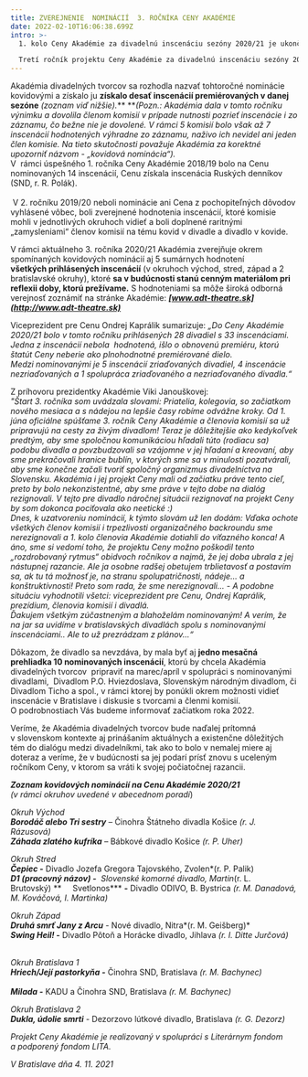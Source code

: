 ```yaml
---
title: ZVEREJNENIE  NOMINÁCIÍ  3. ROČNÍKA CENY AKADÉMIE
date: 2022-02-10T16:06:38.699Z
intro: >-
  1. kolo Ceny Akadémie za divadelnú inscenáciu sezóny 2020/21 je ukončené. -

  Tretí ročník projektu Ceny Akadémie za divadelnú inscenáciu sezóny 2020/2021, ktorý vyhlásila Akadémia divadelných tvorcov v októbri minulého roku a spustila v júni tohto roku, ukončil 1. kolo Ceny a vyhlásil nominácie.
---
```

Akadémia divadelných tvorcov sa rozhodla nazvať tohtoročné nominácie kovidovými a získalo ju **získalo desať inscenácií premiérovaných v danej sezóne** *(zoznam viď nižšie).*** ***(Pozn.: Akadémia dala v tomto ročníku výnimku a dovolila členom komisií v prípade nutnosti pozrieť inscenácie i zo záznamu, čo bežne nie je dovolené. V rámci 5 komisií bolo však až 7 inscenácií hodnotených výhradne zo záznamu, naživo ich nevidel ani jeden člen komisie. Na tieto skutočnosti považuje Akadémia za korektné upozorniť názvom - „kovidová nominácia“).*\
V  rámci úspešného 1. ročníka Ceny Akadémie 2018/19 bolo na Cenu nominovaných 14 inscenácií, Cenu získala inscenácia Ruských denníkov (SND, r. R. Polák). \
\
 V 2. ročníku 2019/20 neboli nominácie ani Cena z pochopiteľných dôvodov vyhlásené vôbec, boli zverejnené hodnotenia inscenácií, ktoré komisie mohli v jednotlivých okruhoch vidieť a boli doplnené raritnými „zamysleniami“ členov komisií na tému kovid v divadle a divadlo v kovide.

V rámci aktuálneho 3. ročníka 2020/21 Akadémia zverejňuje okrem spomínaných kovidových nominácií aj 5 sumárnych hodnotení **všetkých prihlásených inscenácií** (v okruhoch východ, stred, západ a 2 bratislavské okruhy), ktoré **sa v budúcnosti stanú cenným materiálom pri reflexii doby, ktorú prežívame.** S hodnoteniami sa môže široká odborná verejnosť zoznámiť na stránke Akadémie: ***[www.adt-theatre.sk](http://www.adt-theatre.sk)***

Viceprezident pre Cenu Ondrej Kaprálik sumarizuje: *„Do Ceny Akadémie 2020/21 bolo v tomto ročníku prihlásených 28 divadiel s 33 inscenáciami. Jedna z inscenácií nebola  hodnotená, išlo o obnovenú premiéru, ktorú štatút Ceny neberie ako plnohodnotné premiérované dielo.\
Medzi nominovanými je 5 inscenácií zriaďovaných divadiel, 4 inscenácie nezriaďovaných a 1 spolupráca zriaďovaného a nezriaďovaného divadla.“*

Z príhovoru prezidentky Akadémie Viki Janouškovej:\
*"Štart 3. ročníka som uvádzala slovami: Priatelia, kolegovia, so začiatkom nového mesiaca a s nádejou na lepšie časy robíme odvážne kroky. Od 1. júna oficiálne spúšťame 3. ročník Ceny Akadémie a členovia komisií sa už pripravujú na cesty za živým divadlom! Teraz je dôležitejšie ako kedykoľvek predtým, aby sme spoločnou komunikáciou hľadali túto (rodiacu sa) podobu divadla a povzbudzovali sa vzájomne v jej hľadaní a kreovaní, aby sme prekračovali hranice bublín, v ktorých sme sa v minulosti pozatvárali, aby sme konečne začali tvoriť spoločný organizmus divadelníctva na Slovensku. Akadémia i jej projekt Ceny mali od začiatku práve tento cieľ, preto by bolo nekonzistentné, aby sme práve v tejto dobe na dialóg rezignovali. V tejto pre divadlo náročnej situácii rezignovať na projekt Ceny by som dokonca pociťovala ako neetické :)\
Dnes, k uzatvoreniu nominácií, k týmto slovám už len dodám: Vďaka ochote všetkých členov komisií i trpezlivosti organizačného backroundu sme nerezignovali a 1. kolo členovia Akadémie dotiahli do víťazného konca! A áno, sme si vedomí toho, že projektu Ceny možno poškodil tento „rozdrobovaný rytmus“ obidvoch ročníkov a najmä, že jej doba ubrala z jej nástupnej razancie. Ale ja osobne radšej obetujem trblietavosť a postavím sa, ak tu tá možnosť je, na stranu spolupatričnosti, nádeje... a konštruktívnosti! Preto som rada, že sme nerezignovali... - A podobne situáciu vyhodnotili všetci: viceprezident pre Cenu, Ondrej Kaprálik, prezídium, členovia komisií i divadlá.\
Ďakujem všetkým zúčastneným a blahoželám nominovaným! A verím, že na jar sa uvidíme v bratislavských divadlách spolu s nominovanými inscenáciami.. Ale to už prezrádzam z plánov...“*

Dôkazom, že divadlo sa nevzdáva, by mala byť aj **jedno mesačná prehliadka 10 nominovaných inscenácií**, ktorú by chcela Akadémia divadelných tvorcov  pripraviť na marec/apríl v spolupráci s nominovanými divadlami,  Divadlom P.O. Hviezdoslava, Slovenským národným divadlom, či Divadlom Ticho a spol., v rámci ktorej by ponúkli okrem možnosti vidieť inscenácie v Bratislave i diskusie s tvorcami a členmi komisií. O podrobnostiach Vás budeme informovať začiatkom roka 2022.

Veríme, že Akadémia divadelných tvorcov bude naďalej prítomná v slovenskom kontexte aj prinášaním aktuálnych a existenčne dôležitých tém do dialógu medzi divadelníkmi, tak ako to bolo v nemalej miere aj doteraz a veríme, že v budúcnosti sa jej podarí prísť znovu s uceleným ročníkom Ceny, v ktorom sa vráti k svojej počiatočnej razancii. 

***Zoznam kovidových nominácií na Cenu Akadémie 2020/21***\
*(v rámci okruhov uvedené v abecednom poradí*)

*Okruh Východ*    \
***Borodáč alebo Tri sestry*** – Činohra Štátneho divadla Košice *(r. J. Rázusová)*\
***Záhada zlatého kufríka** –* Bábkové divadlo Košice *(r. P. Uher)*

*Okruh Stred*        \
***Čepiec* -** Divadlo Jozefa Gregora Tajovského, Zvolen*(r. P. Palik)*\
***D1 (pracovný názov)* -**  Slovenské komorné divadlo, Martin*(r. L. Brutovský) **     Svetlonos*** **\-** Divadlo ODIVO, B. Bystrica *(r. M. Danadová, M. Kováčová, I. Martinka)*

*Okruh Západ*\
***Druhá smrť Jany z Arcu*** - Nové divadlo, Nitra*(r. M. Geišberg)* \
***Swing Heil!* -** Divadlo Pôtoň a Horácke divadlo, Jihlava *(r. I. Ditte Jurčová)*      

*Okruh Bratislava 1\
**Hriech/Její pastorkyňa -*** Činohra SND, Bratislava *(r. M. Bachynec)*                 \
***Milada -*** KADU a Činohra SND, Bratislava *(r. M. Bachynec)*

*Okruh Bratislava 2\
**Dukla, údolie smrti*** - Dezorzovo lútkové divadlo, Bratislava *(r. G. Dezorz)* 



*Projekt Ceny Akadémie je realizovaný v spolupráci s Literárnym fondom a podporený fondom LITA.* 

*V Bratislave dňa 4. 11. 2021*